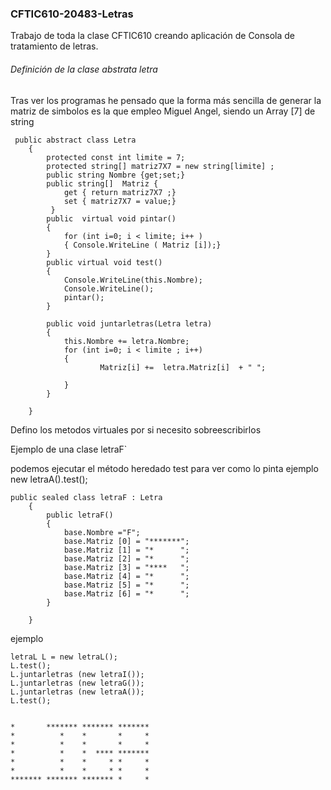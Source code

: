 ### CFTIC610-20483-Letras

Trabajo de toda la clase CFTIC610 creando aplicación de Consola de tratamiento de letras.


###### Definición de la clase abstrata letra

Tras ver los programas he pensado que la forma más sencilla de generar la matriz de simbolos es la que empleo Miguel Angel, siendo un Array [7] de string

````
 public abstract class Letra 
    {
        protected const int limite = 7;
        protected string[] matriz7X7 = new string[limite] ;
        public string Nombre {get;set;}
        public string[]  Matriz {
            get { return matriz7X7 ;}
            set { matriz7X7 = value;}
         }
        public  virtual void pintar()
        {
            for (int i=0; i < limite; i++ )
            { Console.WriteLine ( Matriz [i]);}
        }
        public virtual void test()
        {
            Console.WriteLine(this.Nombre);
            Console.WriteLine();
            pintar();
        }

        public void juntarletras(Letra letra)
        {
            this.Nombre += letra.Nombre;
            for (int i=0; i < limite ; i++)
            { 
                    Matriz[i] +=  letra.Matriz[i]  + " ";
    
            }
        }

    }

``````

Defino los metodos virtuales por si necesito sobreescribirlos



Ejemplo de una clase letraF`


podemos ejecutar el método heredado test para ver como lo pinta 
ejemplo  new letraA().test();

`````
public sealed class letraF : Letra
    {
        public letraF()
        {
            base.Nombre ="F";
            base.Matriz [0] = "*******";
            base.Matriz [1] = "*      ";
            base.Matriz [2] = "*      ";
            base.Matriz [3] = "****   ";
            base.Matriz [4] = "*      ";
            base.Matriz [5] = "*      ";
            base.Matriz [6] = "*      ";
        }

    }
``````

ejemplo 

    letraL L = new letraL();
    L.test();
    L.juntarletras (new letraI());
    L.juntarletras (new letraG());
    L.juntarletras (new letraA());
    L.test();
    
``````

*       ******* ******* *******
*          *    *       *     *
*          *    *       *     *
*          *    *  **** *******
*          *    *     * *     *
*          *    *     * *     *
******* ******* ******* *     *

``````







